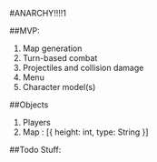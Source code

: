 #ANARCHY!!!!1

##MVP:
1. Map generation
2. Turn-based combat
3. Projectiles and collision damage
4. Menu
5. Character model(s)

##Objects
1. Players
2. Map : 
	[{
		height: int,
		type:   String
	}]

##Todo Stuff: 
